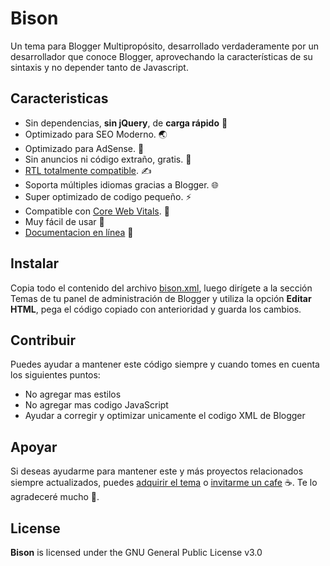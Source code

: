 # Bison

Un tema para Blogger Multipropósito, desarrollado verdaderamente por un desarrollador que conoce Blogger, aprovechando la características de su sintaxis y no depender tanto de Javascript.

## Caracteristicas

- Sin dependencias, **sin jQuery**, de **carga rápido** 🚀 
- Optimizado para SEO Moderno. 🌏
- Optimizado para AdSense. 🔮
- Sin anuncios ni código extraño, gratis. 📡
- [RTL totalmente compatible](https://bison.zkreations.com/?hl=ar). ✍
- Soporta múltiples idiomas gracias a Blogger. 🌐
- Super optimizado de codigo pequeño. ⚡️ 
- Compatible con [Core Web Vitals](https://pagespeed.web.dev/report?url=https://bison.zkreations.com/). 🎯
- Muy fácil de usar 🔰
- [Documentacion en línea](https://bison.hudocs.com/) 📖

## Instalar

Copia todo el contenido del archivo [bison.xml](https://github.com/zkreations/bison/blob/main/themes/bison/bison.xml), luego dirígete a la sección Temas de tu panel de administración de Blogger y utiliza la opción **Editar HTML**, pega el código copiado con anterioridad y guarda los cambios.

## Contribuir

Puedes ayudar a mantener este código siempre y cuando tomes en cuenta los siguientes puntos:

- No agregar mas estilos
- No agregar mas codigo JavaScript
- Ayudar a corregir y optimizar unicamente el codigo XML de Blogger

## Apoyar

Si deseas ayudarme para mantener este y más proyectos relacionados siempre actualizados, puedes [adquirir el tema](https://store.zkreations.com/2022/11/bison.html) o [invitarme un cafe](https://ko-fi.com/zkreations) ☕. Te lo agradeceré mucho 👏.


## License

**Bison** is licensed under the GNU General Public License v3.0
